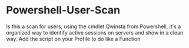 # Powershell-User-Scan
Is this a scan for users, using the cmdlet Qwinsta from Powershell, it's a organized way to identify active sessions on servers and show in a clean way. Add the script on your Profile to do like a Function

